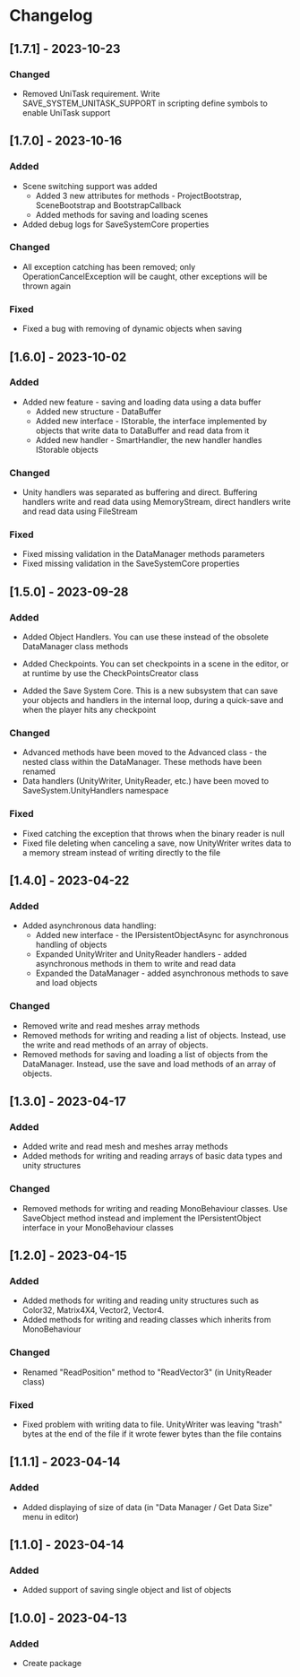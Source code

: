 # Changelog

## [1.7.1] - 2023-10-23

### Changed

* Removed UniTask requirement. Write SAVE_SYSTEM_UNITASK_SUPPORT
  in scripting define symbols to enable UniTask support

## [1.7.0] - 2023-10-16

### Added

* Scene switching support was added
    * Added 3 new attributes for methods - ProjectBootstrap, SceneBootstrap
      and BootstrapCallback
    * Added methods for saving and loading scenes
* Added debug logs for SaveSystemCore properties

### Changed

* All exception catching has been removed; only OperationCancelException
  will be caught, other exceptions will be thrown again

### Fixed

* Fixed a bug with removing of dynamic objects when saving

## [1.6.0] - 2023-10-02

### Added

* Added new feature - saving and loading data using a
  data buffer
    * Added new structure - DataBuffer
    * Added new interface - IStorable, the interface implemented by objects
      that write data to DataBuffer and read data from it
    * Added new handler - SmartHandler, the new handler
      handles IStorable objects

### Changed

* Unity handlers was separated as buffering and direct.
  Buffering handlers write and read data using MemoryStream,
  direct handlers write and read data using FileStream

### Fixed

* Fixed missing validation in the DataManager methods parameters
* Fixed missing validation in the SaveSystemCore properties

## [1.5.0] - 2023-09-28

### Added

* Added Object Handlers. You can use these instead of
  the obsolete DataManager class methods

* Added Checkpoints. You can set checkpoints in a scene
  in the editor, or at runtime by use the
  CheckPointsCreator class

* Added the Save System Core. This is a new subsystem that can
  save your objects and handlers in the internal loop,
  during a quick-save and when the player hits any checkpoint

### Changed

* Advanced methods have been moved to the Advanced class -
  the nested class within the DataManager. These methods have
  been renamed
* Data handlers (UnityWriter, UnityReader, etc.)
  have been moved to SaveSystem.UnityHandlers namespace

### Fixed

* Fixed catching the exception that throws when the binary
  reader is null
* Fixed file deleting when canceling a save, now UnityWriter
  writes data to a memory stream instead of writing directly to the file

## [1.4.0] - 2023-04-22

### Added

* Added asynchronous data handling:
    * Added new interface - the IPersistentObjectAsync for
      asynchronous handling of objects
    * Expanded UnityWriter and UnityReader handlers - added
      asynchronous methods in them to write and read data
    * Expanded the DataManager - added asynchronous methods
      to save and load objects

### Changed

* Removed write and read meshes array methods
* Removed methods for writing and reading a list of objects.
  Instead, use the write and read methods of an array of objects.
* Removed methods for saving and loading a list of objects from the DataManager.
  Instead, use the save and load methods of an array of objects.

## [1.3.0] - 2023-04-17

### Added

* Added write and read mesh and meshes array methods
* Added methods for writing and reading arrays of
  basic data types and unity structures

### Changed

* Removed methods for writing and reading MonoBehaviour classes.
  Use SaveObject method instead and implement the
  IPersistentObject interface in your MonoBehaviour classes

## [1.2.0] - 2023-04-15

### Added

* Added methods for writing and reading unity
  structures such as Color32, Matrix4X4, Vector2, Vector4.
* Added methods for writing and reading classes
  which inherits from MonoBehaviour

### Changed

* Renamed "ReadPosition" method to "ReadVector3"
  (in UnityReader class)

### Fixed

* Fixed problem with writing data to file. UnityWriter
  was leaving "trash" bytes at the end of the file if it wrote
  fewer bytes than the file contains

## [1.1.1] - 2023-04-14

### Added

* Added displaying of size of data
  (in "Data Manager / Get Data Size" menu in editor)

## [1.1.0] - 2023-04-14

### Added

* Added support of saving single object and list
  of objects

## [1.0.0] - 2023-04-13

### Added

* Create package